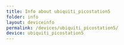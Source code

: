 ```yaml
---
title: Info about ubiquiti_picostation5
folder: info
layout: deviceinfo
permalink: /devices/ubiquiti_picostation5/
device: ubiquiti_picostation5
---
```

